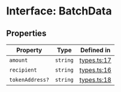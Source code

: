 # Interface: BatchData

## Properties

| Property | Type | Defined in |
| ------ | ------ | ------ |
| `amount` | `string` | [types.ts:17](https://github.com/aditya172926/token_batch_sdk/blob/408566bc72bdebeafb9c2109884ade9f46a83dc9/src/types.ts#L17) |
| `recipient` | `string` | [types.ts:16](https://github.com/aditya172926/token_batch_sdk/blob/408566bc72bdebeafb9c2109884ade9f46a83dc9/src/types.ts#L16) |
| `tokenAddress?` | `string` | [types.ts:18](https://github.com/aditya172926/token_batch_sdk/blob/408566bc72bdebeafb9c2109884ade9f46a83dc9/src/types.ts#L18) |
